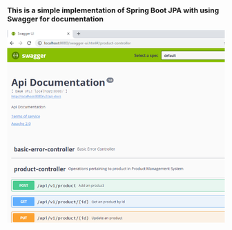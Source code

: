 ### This is a simple implementation of Spring Boot JPA with using Swagger for  documentation <Enter>


![alt text](https://github.com/BaharAdineh/SpringBoot-JPA-Swagger/blob/master/Swagger.PNG)
